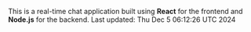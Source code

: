 This is a real-time chat application built using **React** for the frontend and **Node.js** for the backend.
Last updated: Thu Dec  5 06:12:26 UTC 2024
